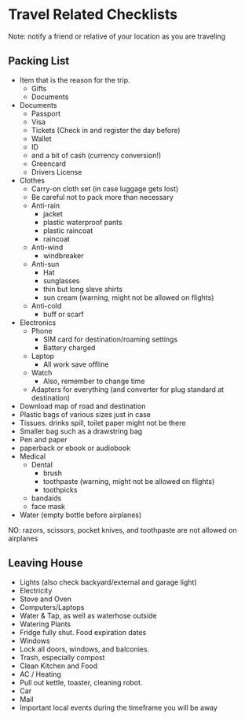 Travel Related Checklists
=========================

Note: notify a friend or relative of your location as you are traveling

Packing List
------------
- Item that is the reason for the trip.
  - Gifts
  - Documents
- Documents
    - Passport
    - Visa
    - Tickets (Check in and register the day before)
    - Wallet
    - ID
    - and a bit of cash (currency conversion!)
    - Greencard
    - Drivers License
- Clothes
    - Carry-on cloth set (in case luggage gets lost)
    - Be careful not to pack more than necessary
    - Anti-rain
      - jacket
      - plastic waterproof pants
      - plastic raincoat
      - raincoat
    - Anti-wind
      - windbreaker
    - Anti-sun
      - Hat
      - sunglasses
      - thin but long sleve shirts
      - sun cream (warning, might not be allowed on flights)
    - Anti-cold
      - buff or scarf
- Electronics
  - Phone
    - SIM card for destination/roaming settings
    - Battery charged
  - Laptop
    - All work save offline
  - Watch
    - Also, remember to change time
  - Adapters for everything (and converter for plug standard at destination)
- Download map of road and destination
- Plastic bags of various sizes just in case
- Tissues. drinks spill, toilet paper might not be there
- Smaller bag such as a drawstring bag
- Pen and paper
- paperback or ebook or audiobook
- Medical
  - Dental
    - brush
    - toothpaste (warning, might not be allowed on flights)
    - toothpicks
  - bandaids
  - face mask
- Water (empty bottle before airplanes)

NO: razors, scissors, pocket knives, and toothpaste are not allowed on airplanes

Leaving House
-------------
- Lights (also check backyard/external and garage light)
- Electricity
- Stove and Oven
- Computers/Laptops
- Water & Tap, as well as waterhose outside
- Watering Plants
- Fridge fully shut. Food expiration dates
- Windows
- Lock all doors, windows, and balconies.
- Trash, especially compost
- Clean Kitchen and Food
- AC / Heating
- Pull out kettle, toaster, cleaning robot.
- Car
- Mail
- Important local events during the timeframe you will be away
